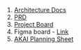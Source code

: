 1. [Architecture Docs](https://github.com/AmakrushAI/docs)
2. [PRD]()
3. [Project Board](https://github.com/orgs/AmakrushAI/projects/1)
4. Figma board - [Link](https://www.figma.com/file/ZwFg8Dy2LkPIG2xwwuK0qH/AmaKrushi-AI?node-id=0-1&t=Ehjw9RUnT8yb3esu-0)
5. [AKAI Planning Sheet](url)
